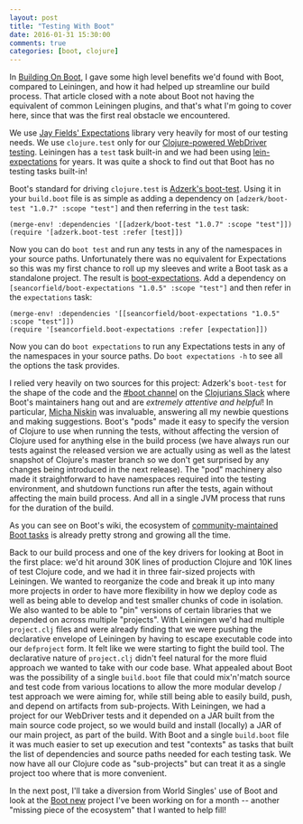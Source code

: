 ```yaml
---
layout: post
title: "Testing With Boot"
date: 2016-01-31 15:30:00
comments: true
categories: [boot, clojure]
---
```

In [Building On Boot](http://corfield.org/blog/2016/01/30/building-on-boot/), I gave some high level benefits we'd found with Boot, compared to Leiningen, and how it had helped up streamline our build process. That article closed with a note about Boot not having the equivalent of common Leiningen plugins, and that's what I'm going to cover here, since that was the first real obstacle we encountered.<!-- more -->

We use [Jay Fields' Expectations](http://jayfields.com/expectations/) library very heavily for most of our testing needs. We use `clojure.test` only for our [Clojure-powered WebDriver testing](https://github.com/semperos/clj-webdriver). Leiningen has a `test` task built-in and we had been using [lein-expectations](https://github.com/gar3thjon3s/lein-expectations) for years. It was quite a shock to find out that Boot has no testing tasks built-in!

Boot's standard for driving `clojure.test` is [Adzerk's boot-test](https://github.com/adzerk-oss/boot-test). Using it in your `build.boot` file is as simple as adding a dependency on `[adzerk/boot-test "1.0.7" :scope "test"]` and then referring in the `test` task:

    (merge-env! :dependencies '[[adzerk/boot-test "1.0.7" :scope "test"]])
    (require '[adzerk.boot-test :refer [test]])

Now you can do `boot test` and run any tests in any of the namespaces in your source paths. Unfortunately there was no equivalent for Expectations so this was my first chance to roll up my sleeves and write a Boot task as a standalone project. The result is [boot-expectations](https://github.com/seancorfield/boot-expectations). Add a dependency on `[seancorfield/boot-expectations "1.0.5" :scope "test"]` and then refer in the `expectations` task:

    (merge-env! :dependencies '[[seancorfield/boot-expectations "1.0.5" :scope "test"]])
    (require '[seancorfield.boot-expectations :refer [expectation]])

Now you can do `boot expectations` to run any Expectations tests in any of the namespaces in your source paths. Do `boot expectations -h` to see all the options the task provides.

I relied very heavily on two sources for this project: Adzerk's `boot-test` for the shape of the code and the [#boot channel](https://clojurians.slack.com/messages/boot/) on the [Clojurians Slack](http://clojurians.net) where Boot's maintainers hang out and are _extremely attentive and helpful_! In particular, [Micha Niskin](https://github.com/micha) was invaluable, answering all my newbie questions and making suggestions. Boot's "pods" made it easy to specify the version of Clojure to use when running the tests, without affecting the version of Clojure used for anything else in the build process (we have always run our tests against the released version we are actually using as well as the latest snapshot of Clojure's master branch so we don't get surprised by any changes being introduced in the next release). The "pod" machinery also made it straightforward to have namespaces required into the testing environment, and shutdown functions run after the tests, again without affecting the main build process. And all in a single JVM process that runs for the duration of the build.

As you can see on Boot's wiki, the ecosystem of [community-maintained Boot tasks](https://github.com/boot-clj/boot/wiki/Community-Tasks) is already pretty strong and growing all the time.

Back to our build process and one of the key drivers for looking at Boot in the first place: we'd hit around 30K lines of production Clojure and 10K lines of test Clojure code, and we had it in three fair-sized projects with Leiningen. We wanted to reorganize the code and break it up into many more projects in order to have more flexibility in how we deploy code as well as being able to develop and test smaller chunks of code in isolation. We also wanted to be able to "pin" versions of certain libraries that we depended on across multiple "projects". With Leiningen we'd had multiple `project.clj` files and were already finding that we were pushing the declarative envelope of Leiningen by having to escape executable code into our `defproject` form. It felt like we were starting to fight the build tool. The declarative nature of `project.clj` didn't feel natural for the more fluid approach we wanted to take with our code base. What appealed about Boot was the possibility of a single `build.boot` file that could mix'n'match source and test code from various locations to allow the more modular develop / test approach we were aiming for, while still being able to easily build, push, and depend on artifacts from sub-projects. With Leiningen, we had a project for our WebDriver tests and it depended on a JAR built from the main source code project, so we would build and install (locally) a JAR of our main project, as part of the build. With Boot and a single `build.boot` file it was much easier to set up execution and test "contexts" as tasks that built the list of dependencies and source paths needed for each testing task. We now have all our Clojure code as "sub-projects" but can treat it as a single project too where that is more convenient.

In the next post, I'll take a diversion from World Singles' use of Boot and look at the [Boot new](https://github.com/seancorfield/boot-new) project I've been working on for a month -- another "missing piece of the ecosystem" that I wanted to help fill!
